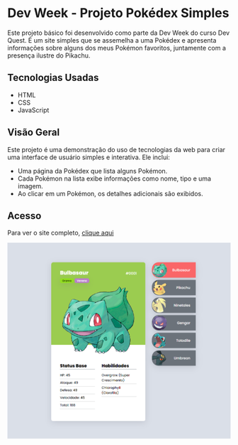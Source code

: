 # Dev Week - Projeto Pokédex Simples

Este projeto básico foi desenvolvido como parte da Dev Week do curso Dev Quest. É um site simples que se assemelha a uma Pokédex e apresenta informações sobre alguns dos meus Pokémon favoritos, juntamente com a presença ilustre do Pikachu.

## Tecnologias Usadas

- HTML
- CSS
- JavaScript

## Visão Geral

Este projeto é uma demonstração do uso de tecnologias da web para criar uma interface de usuário simples e interativa. Ele inclui:

- Uma página da Pokédex que lista alguns Pokémon.
- Cada Pokémon na lista exibe informações como nome, tipo e uma imagem.
- Ao clicar em um Pokémon, os detalhes adicionais são exibidos.

## Acesso

Para ver o site completo, [clique aqui](https://liniec.github.io/PokedexDevWeek/)

<img src = "./src/images/PrintScreen.png" alt= "Prévia Pokédex">
